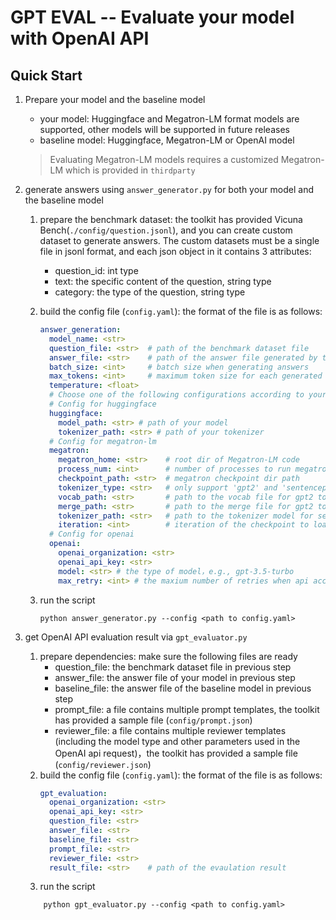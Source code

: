 # GPT EVAL -- Evaluate your model with OpenAI API

## Quick Start

1. Prepare your model and the baseline model
    - your model: Huggingface and Megatron-LM format models are supported, other models will be supported in future releases
    - baseline model: Huggingface, Megatron-LM or OpenAI model
    > Evaluating Megatron-LM models requires a customized Megatron-LM which is provided in `thirdparty`

2. generate answers using `answer_generator.py` for both your model and the baseline model
    1. prepare the benchmark dataset: the toolkit has provided Vicuna Bench(`./config/question.jsonl`), and you can create custom dataset to generate answers. The custom datasets must be a single file in jsonl format, and each json object in it contains 3 attributes:
        - question_id: int type
        - text: the specific content of the question, string type
        - category: the type of the question, string type

    2. build the config file (`config.yaml`): the format of the file is as follows:
        ```yaml
        answer_generation:
          model_name: <str>
          question_file: <str>  # path of the benchmark dataset file
          answer_file: <str>    # path of the answer file generated by the model
          batch_size: <int>     # batch size when generating answers
          max_tokens: <int>     # maximum token size for each generated answer
          temperature: <float>
          # Choose one of the following configurations according to your model type
          # Config for huggingface
          huggingface:
            model_path: <str> # path of your model
            tokenizer_path: <str> # path of your tokenizer
          # Config for megatron-lm
          megatron:
            megatron_home: <str>    # root dir of Megatron-LM code
            process_num: <int>      # number of processes to run megatron
            checkpoint_path: <str>  # megatron checkpoint dir path
            tokenizer_type: <str>   # only support 'gpt2' and 'sentencepiece' for now
            vocab_path: <str>       # path to the vocab file for gpt2 tokenizer
            merge_path: <str>       # path to the merge file for gpt2 tokenizer
            tokenizer_path: <str>   # path to the tokenizer model for sentencepiece tokenizer
            iteration: <int>        # iteration of the checkpoint to load
          # Config for openai
          openai:
            openai_organization: <str>
            openai_api_key: <str>
            model: <str> # the type of model，e.g., gpt-3.5-turbo
            max_retry: <int> # the maxium number of retries when api access fails
        ```
    3. run the script
        ```shell
        python answer_generator.py --config <path to config.yaml>
        ```

3. get OpenAI API evaluation result via `gpt_evaluator.py`
    1. prepare dependencies: make sure the following files are ready
        - question_file: the benchmark dataset file in previous step
        - answer_file: the answer file of your model in previous step
        - baseline_file: the answer file of the baseline model in previous step
        - prompt_file: a file contains multiple prompt templates, the toolkit has provided a sample file (`config/prompt.json`)
        - reviewer_file: a file contains multiple reviewer templates (including the model type and other parameters used in the OpenAI api request)，the toolkit has provided a sample file (`config/reviewer.json`)
    2. build the config file (`config.yaml`): the format of the file is as follows:
        ```yaml
        gpt_evaluation:
          openai_organization: <str>
          openai_api_key: <str>
          question_file: <str>
          answer_file: <str>
          baseline_file: <str>
          prompt_file: <str>
          reviewer_file: <str>
          result_file: <str>    # path of the evaulation result
        ```
    3. run the script
    ```shell
        python gpt_evaluator.py --config <path to config.yaml>
    ```